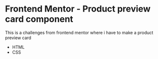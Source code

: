# Frontend Mentor - Product preview card component

This is a challenges from frontend mentor where i have to make a product preview card

- HTML
- CSS
